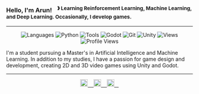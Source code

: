 ### Hello, I'm Arun! &nbsp;&nbsp;<sup> &#12299; Learning Reinforcement Learning, Machine Learning, and Deep Learning. Occasionally, I develop games.</sup>

----

<!-- Badges Section -->
<p align="center">
  <img src="https://img.shields.io/static/v1?label=&message=languages:&color=F0FFFF&style=flat-square" alt="Languages">
  <img src="https://img.shields.io/static/v1?logo=python&label=&message=Python&color=000&logoColor=AAA&style=flat-square&link=" alt="Python">
  <img src="https://img.shields.io/static/v1?label=&message=tools:&color=F0FFFF&style=flat-square" alt="Tools">
  <img src="https://img.shields.io/static/v1?logo=godotengine&label=&message=Godot&color=000&logoColor=AAA&style=flat-square&link=" alt="Godot">
  <img src="https://img.shields.io/static/v1?logo=git&label=&message=Git&color=000&logoColor=AAA&style=flat-square" alt="Git">
  <img src="https://img.shields.io/static/v1?logo=unity&label=&message=Unity&color=000&logoColor=AAA&style=flat-square&link=" alt="Unity">
  <img src="https://img.shields.io/static/v1?label=&message=views:&color=F0FFFF&style=flat-square" alt="Views">
  <img src="https://komarev.com/ghpvc/?username=Arunprakaash&label=profile+views&color=000000&style=flat-square" alt="Profile Views">
</p>

I'm a student pursuing a Master's in Artificial Intelligence and Machine Learning. In addition to my studies, I have a passion for game design and development, creating 2D and 3D video games using Unity and Godot.

----

<!-- Social Media Icons Section with Spacing -->
<p align="center">
  <a href="https://twitter.com/A_r_u_n_G">
    <img alt="Arun's Twitter" width="20" src="https://simpleicons.now.sh/twitter/495f7e" />&nbsp;&nbsp;&nbsp;
  </a>
  <a href="https://www.linkedin.com/in/arunprakaash/">
    <img alt="Arun's LinkedIn" width="20" src="https://simpleicons.now.sh/linkedin/495f7e" />&nbsp;&nbsp;&nbsp;
  </a>
  <a href="https://arunprakaash.artstation.com/">
    <img alt "Arun's Artstation" width="20" src="https://simpleicons.now.sh/artstation/495f7e" />&nbsp;&nbsp;&nbsp;
  </a>
</p>
